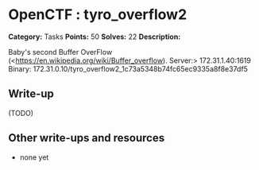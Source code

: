 # OpenCTF : tyro_overflow2

**Category:** Tasks
**Points:** 50
**Solves:** 22
**Description:**

Baby's second Buffer OverFlow (<https://en.wikipedia.org/wiki/Buffer_overflow).
Server:> 172.31.1.40:1619
Binary: 172.31.0.10/tyro_overflow2_1c73a5348b74fc65ec9335a8f8e37df5

## Write-up

(TODO)

## Other write-ups and resources

* none yet
